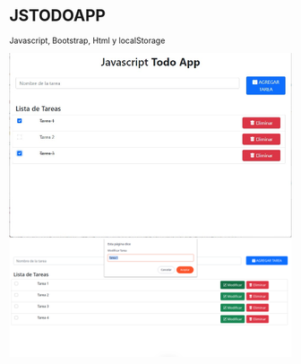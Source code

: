 # JSTODOAPP
Javascript, Bootstrap, Html y localStorage

![alt img](https://github.com/ffrancoc/jstodoapp/blob/main/ScreenShot_20220106140608.jpeg)
![alt img](https://github.com/ffrancoc/jstodoapp/blob/main/Screenshot_20220110_145136.png)
